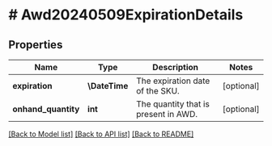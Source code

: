 # # Awd20240509ExpirationDetails

## Properties

Name | Type | Description | Notes
------------ | ------------- | ------------- | -------------
**expiration** | **\DateTime** | The expiration date of the SKU. | [optional]
**onhand_quantity** | **int** | The quantity that is present in AWD. | [optional]

[[Back to Model list]](../../README.md#models) [[Back to API list]](../../README.md#endpoints) [[Back to README]](../../README.md)
